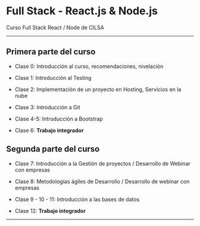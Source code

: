 # Full Stack - React.js & Node.js

Curso Full Stack React / Node de CILSA

---

## Primera parte del curso

- Clase 0: Introducción al curso, recomendaciones, nivelación

- Clase 1: Introducción al Testing

- Clase 2: Implementación de un proyecto en Hosting, Servicios en la nube

- Clase 3: Introducción a Git

- Clase 4-5: Introducción a Bootstrap

- Clase 6: **Trabajo integrador**    

## Segunda parte del curso

- Clase 7: Introducción a la Gestión de proyectos / Desarrollo de Webinar con empresas

- Clase 8: Metodologías ágiles de Desarrollo / Desarrollo de webinar con empresas

- Clase 9 - 10 - 11: Introducción a las bases de datos

- Clase 12: **Trabajo integrador**
  
---


